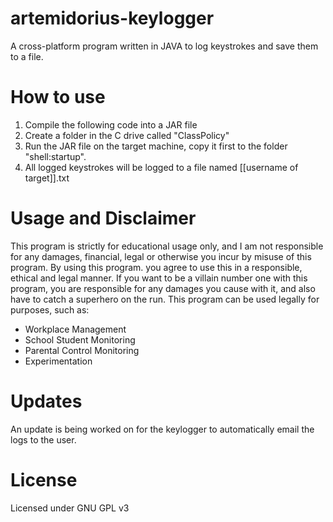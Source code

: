 # artemidorius-keylogger
A cross-platform program written in JAVA to log keystrokes and save them to a file. 

# How to use
1. Compile the following code into a JAR file
2. Create a folder in the C drive called "ClassPolicy"
3. Run the JAR file on the target machine, copy it first to the folder "shell:startup".
4. All logged keystrokes will be logged to a file named [[username of target]].txt

# Usage and Disclaimer
This program is strictly for educational usage only, and I am not responsible for any damages, financial, legal or otherwise you incur by misuse of this program. By using this program. you agree to use this in a responsible, ethical and legal manner. If you want to be a villain number one with this program, you are responsible for any damages you cause with it, and also have to catch a superhero on the run. This program can be used legally for purposes, such as:
- Workplace Management
- School Student Monitoring
- Parental Control Monitoring
- Experimentation

# Updates
An update is being worked on for the keylogger to automatically email the logs to the user.

# License
Licensed under GNU GPL v3
